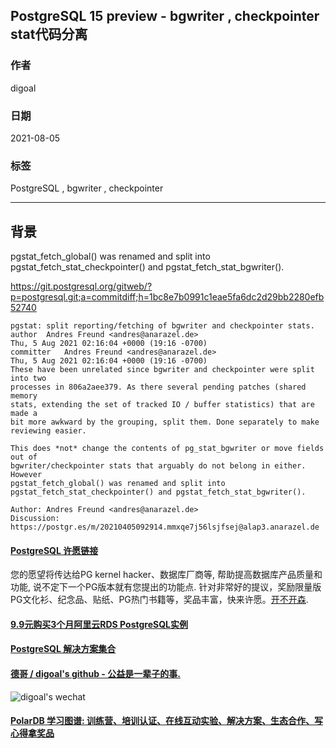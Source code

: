 ## PostgreSQL 15 preview - bgwriter , checkpointer stat代码分离   
    
### 作者    
digoal    
    
### 日期    
2021-08-05     
    
### 标签    
PostgreSQL , bgwriter , checkpointer     
    
----    
    
## 背景    
pgstat_fetch_global() was renamed and split into pgstat_fetch_stat_checkpointer() and pgstat_fetch_stat_bgwriter().  
  
https://git.postgresql.org/gitweb/?p=postgresql.git;a=commitdiff;h=1bc8e7b0991c1eae5fa6dc2d29bb2280efb52740  
  
```  
pgstat: split reporting/fetching of bgwriter and checkpointer stats.  
author	Andres Freund <andres@anarazel.de>	  
Thu, 5 Aug 2021 02:16:04 +0000 (19:16 -0700)  
committer	Andres Freund <andres@anarazel.de>	  
Thu, 5 Aug 2021 02:16:04 +0000 (19:16 -0700)  
These have been unrelated since bgwriter and checkpointer were split into two  
processes in 806a2aee379. As there several pending patches (shared memory  
stats, extending the set of tracked IO / buffer statistics) that are made a  
bit more awkward by the grouping, split them. Done separately to make  
reviewing easier.  
  
This does *not* change the contents of pg_stat_bgwriter or move fields out of  
bgwriter/checkpointer stats that arguably do not belong in either. However  
pgstat_fetch_global() was renamed and split into  
pgstat_fetch_stat_checkpointer() and pgstat_fetch_stat_bgwriter().  
  
Author: Andres Freund <andres@anarazel.de>  
Discussion: https://postgr.es/m/20210405092914.mmxqe7j56lsjfsej@alap3.anarazel.de  
```  
  
    
  
#### [PostgreSQL 许愿链接](https://github.com/digoal/blog/issues/76 "269ac3d1c492e938c0191101c7238216")
您的愿望将传达给PG kernel hacker、数据库厂商等, 帮助提高数据库产品质量和功能, 说不定下一个PG版本就有您提出的功能点. 针对非常好的提议，奖励限量版PG文化衫、纪念品、贴纸、PG热门书籍等，奖品丰富，快来许愿。[开不开森](https://github.com/digoal/blog/issues/76 "269ac3d1c492e938c0191101c7238216").  
  
  
#### [9.9元购买3个月阿里云RDS PostgreSQL实例](https://www.aliyun.com/database/postgresqlactivity "57258f76c37864c6e6d23383d05714ea")
  
  
#### [PostgreSQL 解决方案集合](https://yq.aliyun.com/topic/118 "40cff096e9ed7122c512b35d8561d9c8")
  
  
#### [德哥 / digoal's github - 公益是一辈子的事.](https://github.com/digoal/blog/blob/master/README.md "22709685feb7cab07d30f30387f0a9ae")
  
  
![digoal's wechat](../pic/digoal_weixin.jpg "f7ad92eeba24523fd47a6e1a0e691b59")
  
  
#### [PolarDB 学习图谱: 训练营、培训认证、在线互动实验、解决方案、生态合作、写心得拿奖品](https://www.aliyun.com/database/openpolardb/activity "8642f60e04ed0c814bf9cb9677976bd4")
  
